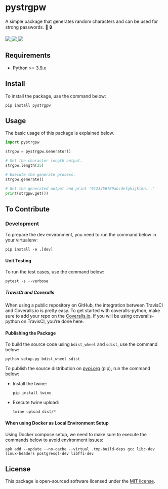 # pystrgpw

A simple package that generates random characters and can be used for strong passwords. :game_die: :lock:

<a href="https://app.travis-ci.com/LordDashMe/pystrgpw">
  <img src="https://img.shields.io/travis/LordDashMe/pystrgpw?style=for-the-badge" />
</a>

<a href="https://coveralls.io/github/LordDashMe/pystrgpw?branch=master">
  <img src="https://img.shields.io/coveralls/github/LordDashMe/pystrgpw?style=for-the-badge" />
</a>

<a href="https://peps.python.org/pep-0008/">
  <img src="https://img.shields.io/static/v1?label=PEP8&message=PASSED&color=brightgreen&style=for-the-badge" />
</a>

## Requirements

- Python >= 3.9.x

## Install

To install the package, use the command below:

```
pip install pystrgpw
```

## Usage

The basic usage of this package is explained below.

```python
import pystrgpw

strgpw = pystrgpw.Generator()

# Set the character length output.
strgpw.length(25)

# Execute the generate process.
strgpw.generate()

# Get the generated output and print "0123456789abcdefghijklmn..."
print(strgpw.get()) 
```

## To Contribute

### Development

To prepare the dev environment, you need to run the command below in your virtualenv:

```
pip install -e .[dev]
```

#### Unit Testing

To run the test cases, use the command below:

```
pytest -s --verbose
```

##### TravisCI and Coveralls

When using a public repository on GitHub, the integration between TravisCI and Coveralls.io is pretty easy. To get started with coveralls-python, make sure to add your repo on the [Coveralls.io](https://coveralls.io/). If you will be using coveralls-python on TravisCI, you’re done here.

#### Publishing the Package

To build the source code using ```bdist_wheel``` and ```sdist```, use the command below:

```
python setup.py bdist_wheel sdist
```

To publish the source distribution on [pypi.org](https://pypi.org/) (pip), run the command below:

  - Install the twine:

    ```
    pip install twine
    ```

  - Execute twine upload:

    ```
    twine upload dist/*
    ```

#### When using Docker as Local Environment Setup

Using Docker compose setup, we need to make sure to execute the commands below to avoid environment issues:

```
apk add --update --no-cache --virtual .tmp-build-deps gcc libc-dev linux-headers postgresql-dev libffi-dev
```

## License

This package is open-sourced software licensed under the [MIT license](https://opensource.org/licenses/MIT).
